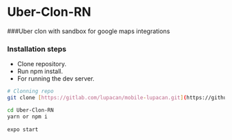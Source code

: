 # Uber-Clon-RN

###Uber clon with sandbox for google maps integrations


### Installation steps
- Clone repository.
- Run npm install.
- For running the dev server.

```bash
# Clonning repo
git clone [https://gitlab.com/lupacan/mobile-lupacan.git](https://github.com/roycuenca/Uber-Clon-RN)

cd Uber-Clon-RN
yarn or npm i
 
expo start

```
